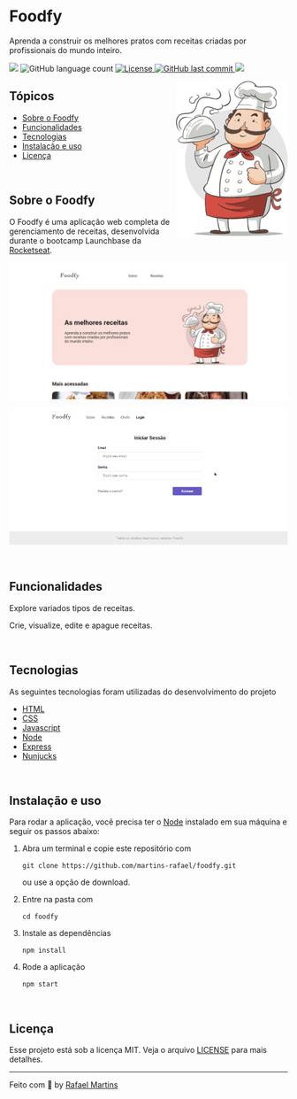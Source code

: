# Foodfy

<p>Aprenda a construir os melhores pratos com receitas criadas por profissionais do mundo inteiro.</p>

<p>
  <img src="https://img.shields.io/badge/made%20by-RAFAEL%20MARTINS-6558C3?style=flat-square">
  <img alt="GitHub language count" src="https://img.shields.io/github/languages/count/martins-rafael/foodfy?color=6558C3&style=flat-square">
  <a href="https://opensource.org/licenses/MIT">
    <img alt="License" src="https://img.shields.io/badge/license-MIT-6558C3?style=flat-square">
  </a>
  <a href="https://github.com/martins-rafael/foodfy/commits/master">
    <img alt="GitHub last commit" src="https://img.shields.io/github/last-commit/martins-rafael/foodfy?color=6558C3&style=flat-square">
  </a>
    <img src="https://img.shields.io/badge/status-EM%20DESENVOLVIMENTO-6558C3?style=flat-square">
</p>

<img align="right" src=".github/chef.png?raw=true" height="280">

## Tópicos 

- [Sobre o Foodfy](#sobre-o-foodfy)
- [Funcionalidades](#funcionalidades)
- [Tecnologias](#tecnologias)
- [Instalação e uso](#instalação-e-uso)
- [Licença](#licença)

<br>

## Sobre o Foodfy

O Foodfy é uma aplicação web completa de gerenciamento de receitas, desenvolvida durante o bootcamp Launchbase da [Rocketseat](https://rocketseat.com.br/).

<p align="center">
  <img src=".github/main.gif" alt="página principal">
</p>

<p align="center">
  <img src=".github/admin.gif" alt="página admin">
</p>

<br>

## Funcionalidades

Explore variados tipos de receitas.

Crie, visualize, edite e apague receitas.

<br>

## Tecnologias

As seguintes tecnologias foram utilizadas do desenvolvimento do projeto

- [HTML](https://devdocs.io/html/)
- [CSS](https://devdocs.io/css/)
- [Javascript](https://devdocs.io/javascript/)
- [Node](https://nodejs.org/en/)
- [Express](https://expressjs.com/)
- [Nunjucks](https://mozilla.github.io/nunjucks/)

<br>

## Instalação e uso

Para rodar a aplicação, você precisa ter o [Node](https://nodejs.org/en/) instalado em sua máquina e seguir os passos abaixo:

1) Abra um terminal e copie este repositório com 
    ```
    git clone https://github.com/martins-rafael/foodfy.git
    ```
    ou use a opção de download.

2) Entre na pasta com 
    ```
    cd foodfy
    ```

3) Instale as dependências
    ```
    npm install
    ```

4) Rode a aplicação
    ```
    npm start
    ```

<br>

## Licença

Esse projeto está sob a licença MIT. Veja o arquivo [LICENSE](/LICENSE) para mais detalhes.

---

Feito com :purple_heart: by [Rafael Martins](https://github.com/martins-rafael)
